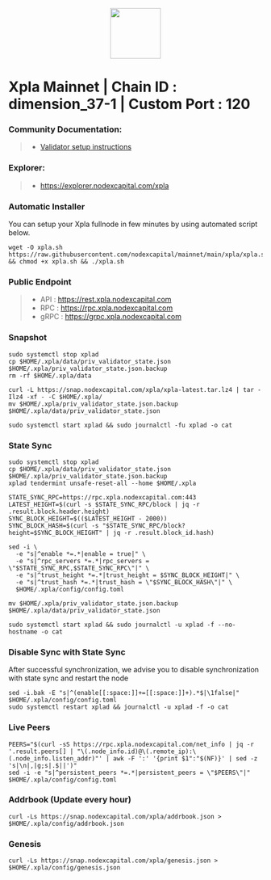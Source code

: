 <p align="center">
  <img height="100" height="auto" src="https://polkachu.com/images/chains/xpla.png">
</p>

# Xpla Mainnet | Chain ID : dimension_37-1 | Custom Port : 120

### Community Documentation:
>- [Validator setup instructions](https://polkachu.com/networks/xpla)

### Explorer:
>-  https://explorer.nodexcapital.com/xpla

### Automatic Installer
You can setup your Xpla fullnode in few minutes by using automated script below.
```
wget -O xpla.sh https://raw.githubusercontent.com/nodexcapital/mainnet/main/xpla/xpla.sh && chmod +x xpla.sh && ./xpla.sh
```
### Public Endpoint

>- API : https://rest.xpla.nodexcapital.com
>- RPC : https://rpc.xpla.nodexcapital.com
>- gRPC : https://grpc.xpla.nodexcapital.com

### Snapshot
```
sudo systemctl stop xplad
cp $HOME/.xpla/data/priv_validator_state.json $HOME/.xpla/priv_validator_state.json.backup
rm -rf $HOME/.xpla/data

curl -L https://snap.nodexcapital.com/xpla/xpla-latest.tar.lz4 | tar -Ilz4 -xf - -C $HOME/.xpla/
mv $HOME/.xpla/priv_validator_state.json.backup $HOME/.xpla/data/priv_validator_state.json

sudo systemctl start xplad && sudo journalctl -fu xplad -o cat
```

### State Sync
```
sudo systemctl stop xplad
cp $HOME/.xpla/data/priv_validator_state.json $HOME/.xpla/priv_validator_state.json.backup
xplad tendermint unsafe-reset-all --home $HOME/.xpla

STATE_SYNC_RPC=https://rpc.xpla.nodexcapital.com:443
LATEST_HEIGHT=$(curl -s $STATE_SYNC_RPC/block | jq -r .result.block.header.height)
SYNC_BLOCK_HEIGHT=$(($LATEST_HEIGHT - 2000))
SYNC_BLOCK_HASH=$(curl -s "$STATE_SYNC_RPC/block?height=$SYNC_BLOCK_HEIGHT" | jq -r .result.block_id.hash)

sed -i \
  -e "s|^enable *=.*|enable = true|" \
  -e "s|^rpc_servers *=.*|rpc_servers = \"$STATE_SYNC_RPC,$STATE_SYNC_RPC\"|" \
  -e "s|^trust_height *=.*|trust_height = $SYNC_BLOCK_HEIGHT|" \
  -e "s|^trust_hash *=.*|trust_hash = \"$SYNC_BLOCK_HASH\"|" \
  $HOME/.xpla/config/config.toml

mv $HOME/.xpla/priv_validator_state.json.backup $HOME/.xpla/data/priv_validator_state.json

sudo systemctl start xplad && sudo journalctl -u xplad -f --no-hostname -o cat
```

### Disable Sync with State Sync
After successful synchronization, we advise you to disable synchronization with state sync and restart the node
```
sed -i.bak -E "s|^(enable[[:space:]]+=[[:space:]]+).*$|\1false|" $HOME/.xpla/config/config.toml
sudo systemctl restart xplad && journalctl -u xplad -f -o cat
```

### Live Peers
```
PEERS="$(curl -sS https://rpc.xpla.nodexcapital.com/net_info | jq -r '.result.peers[] | "\(.node_info.id)@\(.remote_ip):\(.node_info.listen_addr)"' | awk -F ':' '{print $1":"$(NF)}' | sed -z 's|\n|,|g;s|.$||')"
sed -i -e "s|^persistent_peers *=.*|persistent_peers = \"$PEERS\"|" $HOME/.xpla/config/config.toml
```
### Addrbook (Update every hour)
```
curl -Ls https://snap.nodexcapital.com/xpla/addrbook.json > $HOME/.xpla/config/addrbook.json
```
### Genesis
```
curl -Ls https://snap.nodexcapital.com/xpla/genesis.json > $HOME/.xpla/config/genesis.json
```